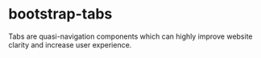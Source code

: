 # bootstrap-tabs
Tabs are quasi-navigation components which can highly improve website clarity and increase user experience.
